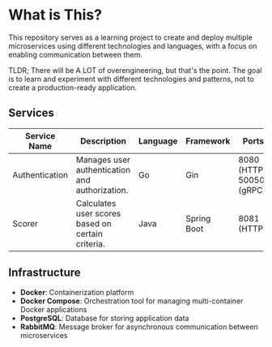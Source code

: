 # What is This?

This repository serves as a learning project to create and deploy multiple microservices using different technologies and languages, with a focus on enabling communication between them.

TLDR; There will be A LOT of overengineering, but that's the point. The goal is to learn and experiment with different technologies and patterns, not to create a production-ready application.

## Services

| Service Name   | Description                                       | Language | Framework   | Ports                     |
| -------------- | ------------------------------------------------- | -------- | ----------- | ------------------------- |
| Authentication | Manages user authentication and authorization.    | Go       | Gin         | 8080 (HTTP), 50050 (gRPC) |
| Scorer         | Calculates user scores based on certain criteria. | Java     | Spring Boot | 8081 (HTTP)               |

## Infrastructure

- **Docker**: Containerization platform
- **Docker Compose**: Orchestration tool for managing multi-container Docker applications
- **PostgreSQL**: Database for storing application data
- **RabbitMQ**: Message broker for asynchronous communication between microservices

